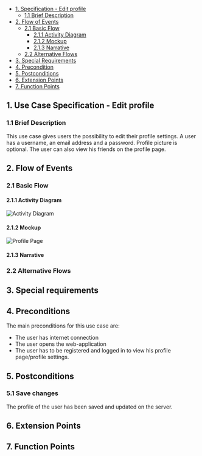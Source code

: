- [1. Specification - Edit profile](#1-specification-edit-profile)
    - [1.1 Brief Description](#11-brief-description)
- [2. Flow of Events](#2-flow-of-events)
    - [2.1 Basic Flow](#21-basic-flow)
        - [2.1.1 Activity Diagram](#211-activity-diagram)
        - [2.1.2 Mockup](#212-mockup)
        - [2.1.3 Narrative](#213-narrative)
    - [2.2 Alternative Flows](#21-alternative-flows)
- [3. Special Requirements](#3-special-requirements)
- [4. Precondition](#4-preconditions)  
- [5. Postconditions](#5-postconditions)
- [6. Extension Points](#6-extension-points)
- [7. Function Points](#7-function-points)

## 1. Use Case Specification - Edit profile
### 1.1 Brief Description
This use case gives users the possibility to edit their profile settings. A user has a username, an email address and a password. Profile picture is optional. The user can also view his friends on the profile page.
## 2. Flow of Events
### 2.1 Basic Flow
#### 2.1.1 Activity Diagram
![Activity Diagram]()
#### 2.1.2 Mockup
![Profile Page](https://github.com/zhibekbastian/CookieBook/blob/main/docs/UC/Profilpage_Edit.JPG)
#### 2.1.3 Narrative
### 2.2 Alternative Flows
## 3. Special requirements
## 4. Preconditions
The main preconditions for this use case are:
- The user has internet connection
- The user opens the web-application
- The user has to be registered and logged in to view his profile page/profile settings.

## 5. Postconditions
### 5.1 Save changes
The profile of the user has been saved and updated on the server.
## 6. Extension Points
## 7. Function Points
